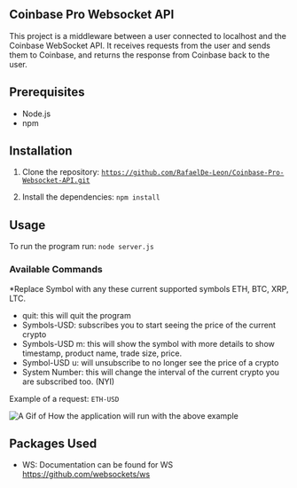 ## Coinbase Pro Websocket API

This project is a middleware between a user connected to localhost and the Coinbase WebSocket API. It receives requests from the user and sends them to Coinbase, and returns the response from Coinbase back to the user.

## Prerequisites

- Node.js
- npm

## Installation

1. Clone the repository:
   <code>https://github.com/RafaelDe-Leon/Coinbase-Pro-Websocket-API.git</code>

2. Install the dependencies: <code>npm install</code>

## Usage

To run the program run: <code>node server.js</code>

### Available Commands

\*Replace Symbol with any these current supported symbols ETH, BTC, XRP, LTC.

- quit: this will quit the program
- Symbols-USD: subscribes you to start seeing the price of the current crypto
- Symbols-USD m: this will show the symbol with more details to show timestamp, product name, trade size, price.
- Symbol-USD u: will unsubscribe to no longer see the price of a crypto
- System Number: this will change the interval of the current crypto you are subscribed too. (NYI)


Example of a request: <code>ETH-USD</code>

![A Gif of How the application will run with the above example](https://i.imgur.com/5oO5Xqv.gif)

## Packages Used

- WS: Documentation can be found for WS https://github.com/websockets/ws
